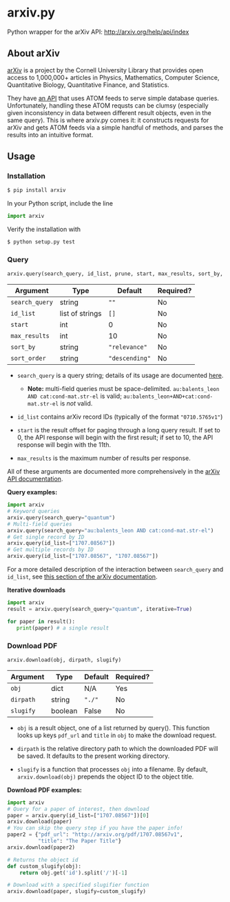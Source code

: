 # arxiv.py
Python wrapper for the arXiv API: http://arxiv.org/help/api/index

## About arXiv
[arXiv](http://arxiv.org/) is a project by the Cornell University Library that provides open access to 1,000,000+ articles in Physics, Mathematics, Computer Science, Quantitative Biology, Quantitative Finance, and Statistics.

They have [an API](http://arxiv.org/help/api/index) that uses ATOM feeds to serve simple database queries.
Unfortunately, handling these ATOM requsts can be clumsy (especially given inconsistency in data between different result objects, even in the same query).
This is where arxiv.py comes it: it constructs requests for arXiv and gets ATOM feeds via a simple handful of methods, and parses the results into an intuitive format.

## Usage

### Installation

```bash
$ pip install arxiv
```

In your Python script, include the line

```python
import arxiv
```

Verify the installation with

```bash
$ python setup.py test
```

### Query

```python
arxiv.query(search_query, id_list, prune, start, max_results, sort_by, sort_order)
```

| **Argument**   | **Type**        | **Default**    | **Required?** |
|----------------|-----------------|----------------|---------------|
| `search_query` | string          | `""`           | No            |
| `id_list`      | list of strings | `[]`           | No            |
| `start`        | int             | 0              | No            |
| `max_results`  | int             | 10             | No            |
| `sort_by`      | string          | `"relevance"`  | No            |
| `sort_order`   | string          | `"descending"` | No            |

+ `search_query` is a query string; details of its usage are documented [here](https://arxiv.org/help/api/user-manual#Quickstart).
  + **Note:** multi-field queries must be space-delimited. `au:balents_leon AND cat:cond-mat.str-el` is valid; `au:balents_leon+AND+cat:cond-mat.str-el` is *not* valid.

+ `id_list` contains arXiv record IDs (typically of the format `"0710.5765v1"`)

+ `start` is the result offset for paging through a long query result. If set to 0, the API response will begin with the first result; if set to 10, the API response will begin with the 11th.

+ `max_results` is the maximum number of results per response.

All of these arguments are documented more comprehensively in the [arXiv API documentation](https://arxiv.org/help/api/user-manual#Quickstart).

**Query examples:**

```python
import arxiv
# Keyword queries
arxiv.query(search_query="quantum")
# Multi-field queries
arxiv.query(search_query="au:balents_leon AND cat:cond-mat.str-el")
# Get single record by ID
arxiv.query(id_list=["1707.08567"])
# Get multiple records by ID
arxiv.query(id_list=["1707.08567", "1707.08567"])
```

For a more detailed description of the interaction between `search_query` and `id_list`, see [this section of the arXiv documentation](https://arxiv.org/help/api/user-manual#search_query_and_id_list).

**Iterative downloads**

```python
import arxiv
result = arxiv.query(search_query="quantum", iterative=True)

for paper in result():
   print(paper) # a single result
```


### Download PDF

```python
arxiv.download(obj, dirpath, slugify)
```

| **Argument** | **Type** | **Default** | **Required?** |
|--------------|----------|-------------|---------------|
| `obj`        | dict     | N/A         | Yes           |
| `dirpath`    | string   | `"./"`      | No            |
| `slugify`    | boolean  | False       | No            |

+ `obj` is a result object, one of a list returned by query(). This function looks up keys `pdf_url` and `title` in `obj` to make the download request.

+ `dirpath` is the relative directory path to which the downloaded PDF will be saved. It defaults to the present working directory.

+ `slugify` is a function that processes `obj` into a filename. By default, `arxiv.download(obj)` prepends the object ID to the object title.

**Download PDF examples:**

```python
import arxiv
# Query for a paper of interest, then download
paper = arxiv.query(id_list=["1707.08567"])[0]
arxiv.download(paper)
# You can skip the query step if you have the paper info!
paper2 = {"pdf_url": "http://arxiv.org/pdf/1707.08567v1",
          "title": "The Paper Title"}
arxiv.download(paper2)

# Returns the object id
def custom_slugify(obj):
    return obj.get('id').split('/')[-1]

# Download with a specified slugifier function
arxiv.download(paper, slugify=custom_slugify)
```
